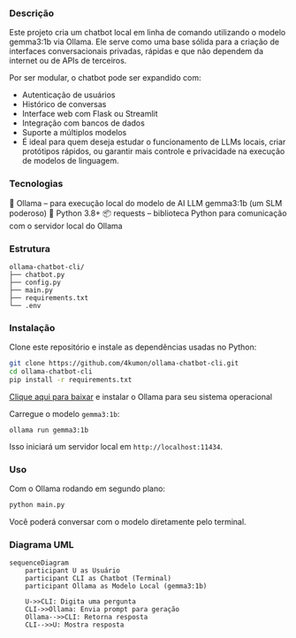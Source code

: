 ### Descrição
Este projeto cria um chatbot local em linha de comando utilizando o modelo gemma3:1b via Ollama. Ele serve como uma base sólida para a criação de interfaces conversacionais privadas, rápidas e que não dependem da internet ou de APIs de terceiros.

Por ser modular, o chatbot pode ser expandido com:
- Autenticação de usuários
- Histórico de conversas
- Interface web com Flask ou Streamlit
- Integração com bancos de dados
- Suporte a múltiplos modelos
- É ideal para quem deseja estudar o funcionamento de LLMs locais, criar protótipos rápidos, ou garantir mais controle e privacidade na execução de modelos de linguagem.

### Tecnologias
🧠 Ollama – para execução local do modelo de AI LLM gemma3:1b (um SLM poderoso)
🐍 Python 3.8+
📦 requests – biblioteca Python para comunicação com o servidor local do Ollama

### Estrutura
```
ollama-chatbot-cli/
├── chatbot.py
├── config.py
├── main.py
├── requirements.txt
└── .env
```

### Instalação
Clone este repositório e instale as dependências usadas no Python:
```bash
git clone https://github.com/4kumon/ollama-chatbot-cli.git
cd ollama-chatbot-cli
pip install -r requirements.txt
```

[Clique aqui para baixar](https://ollama.com/download) e instalar o Ollama para seu sistema operacional

Carregue o modelo ```gemma3:1b```:

    ollama run gemma3:1b

Isso iniciará um servidor local em ```http://localhost:11434```.

### Uso
Com o Ollama rodando em segundo plano:
```bash
python main.py
```
Você poderá conversar com o modelo diretamente pelo terminal.

### Diagrama UML
```mermaid
sequenceDiagram
    participant U as Usuário
    participant CLI as Chatbot (Terminal)
    participant Ollama as Modelo Local (gemma3:1b)

    U->>CLI: Digita uma pergunta
    CLI->>Ollama: Envia prompt para geração
    Ollama-->>CLI: Retorna resposta
    CLI-->>U: Mostra resposta

```
